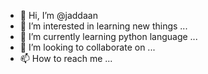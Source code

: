 - 👋 Hi, I’m @jaddaan
- 👀 I’m interested in learning new things ...
- 🌱 I’m currently learning python language ...
- 💞️ I’m looking to collaborate on ...
- 📫 How to reach me ...

<!---
jaddaan/jaddaan is a ✨ special ✨ repository because its `README.md` (this file) appears on your GitHub profile.
You can click the Preview link to take a look at your changes.
--->
